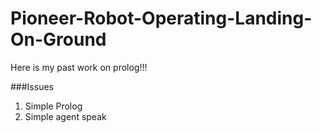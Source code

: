 Pioneer-Robot-Operating-Landing-On-Ground
=========================================

Here is my past work on prolog!!!

###Issues
1. Simple Prolog
2. Simple agent speak
